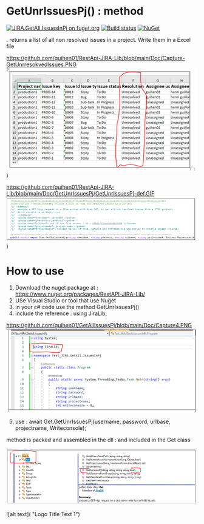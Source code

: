 # GetUnrIssuesPj() : method

 
 [![JIRA.GetAll.IssuesInPj on fuget.org](https://www.fuget.org/packages/JIRA.GetAll.IssuesInPj/badge.svg)](https://www.fuget.org/packages/JIRA.GetAll.IssuesInPj)
[![Build status](https://ci.appveyor.com/api/projects/status/t25pekb23qqorbym?svg=true)](https://ci.appveyor.com/project/guihen01/getallissuespj)
[![NuGet](https://img.shields.io/nuget/v/JIRA.GetAll.IssuesInPj.svg)](https://www.nuget.org/packages/JIRA.GetAll.IssuesInPj/)

. returns a list of all non resolved issues in a project. Write them in a Excel file


https://github.com/guihen01/RestApi-JIRA-Lib/blob/main/Doc/Capture-GetUnrresokvedIssues.PNG
![alt text]( https://github.com/guihen01/RestApi-JIRA-Lib/blob/main/Doc/Capture-GetUnrresokvedIssues.PNG "Logo Title Text 1"))

https://github.com/guihen01/RestApi-JIRA-Lib/blob/main/Doc/GetUnrIssuesPj/GetUnrIssuesPj-def.GIF
![alt text](https://github.com/guihen01/RestApi-JIRA-Lib/blob/main/Doc/GetUnrIssuesPj/GetUnrIssuesPj-def.GIF  "Logo Title Text 1"))

# How to use

1. Download the nuget package at : https://www.nuget.org/packages/RestAPI-JIRA-Lib/
2. USe Visual Studio or tool that use Nuget 
3. in your c# code use the method GetUnrIssuesPj()
4. include the reference :   using JiraLib;

https://github.com/guihen01/GetAllIssuesPj/blob/main/Doc/Capture4.PNG
![alt text]( https://github.com/guihen01/GetAllIssuesPj/blob/main/Doc/Capture4.PNG "Logo Title Text 1")

5. use : await Get.GetUnrIssuesPj(username, password, urlbase, projectname, Writeconsole);

method is packed and assembled in the dll : and included in the Get class

![alt text]( https://github.com/guihen01/RestApi-JIRA-Lib/blob/main/Doc/GetUnrIssuesPj/GetUnrIssuesPj-inLib.GIF "Logo Title Text 1")

 ![alt text](  "Logo Title Text 1")

